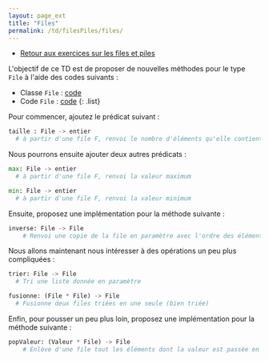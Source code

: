 ```yaml
---
layout: page_ext
title: "Files"
permalink: /td/filesPiles/files/
---
```


- [Retour aux exercices sur les files et piles](../)

L'objectif de ce TD est de proposer de nouvelles méthodes pour le type `File` à l'aide des codes suivants :

- Classe `File` : [code](./classe_file.py)
- Code `File` : [code](./code_file.py)
{: .list}

Pour commencer, ajoutez le prédicat suivant :

```python
taille : File -> entier
  # à partir d'une file F, renvoi le nombre d'éléments qu'elle contient
```

Nous pourrons ensuite ajouter deux autres prédicats :

```python
max: File -> entier
  # à partir d'une file F, renvoi la valeur maximum

min: File -> entier
  # à partir d'une file F, renvoi la valeur minimum
```

Ensuite, proposez une implémentation pour la méthode suivante :

```python
inverse: File -> File
    # Renvoi une copie de la file en paramètre avec l'ordre des éléments inversé
```

Nous allons maintenant nous intéresser à des opérations un peu plus compliquées :

```python
trier: File -> File
  # Tri une liste donnée en paramètre

fusionne: (File * File) -> File
  # Fusionne deux files triées en une seule (bien triée)
```

Enfin, pour pousser un peu plus loin, proposez une implémentation pour la méthode suivante :

```python
popValeur: (Valeur * File) -> File
    # Enlève d'une file tout les éléments dont la valeur est passée en paramètre
```